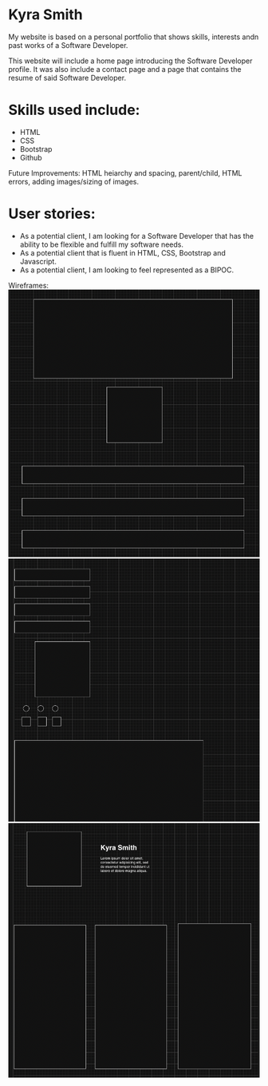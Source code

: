# Kyra Smith

My website is based on a personal portfolio that shows skills, interests andn past works of a Software Developer.

This website will include a home page introducing the Software Developer profile. It was also include a contact page and a page that contains the resume of said Software Developer.

# Skills used include:
- HTML
- CSS
- Bootstrap
- Github

Future Improvements: HTML heiarchy and spacing, parent/child, HTML errors, adding images/sizing of images.

# User stories:
- As a potential client, I am looking for a Software Developer that has the ability to be flexible and fulfill my software needs.
- As a potential client that is fluent in HTML, CSS, Bootstrap and Javascript.
- As a potential client, I am looking to feel represented as a BIPOC.

Wireframes:
<img src="./Images/WireframeHomePage.png" >
<img src="./Images/WireframeContactPage.png">
<img src="./Images/WireframeResume.png">

